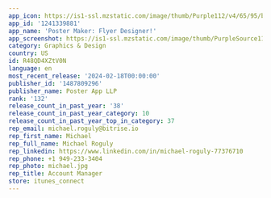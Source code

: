 ```yaml
---
app_icon: https://is1-ssl.mzstatic.com/image/thumb/Purple112/v4/65/95/b5/6595b5ef-277c-819b-38a3-83d8d6ccbbde/AppIcon-0-1x_U007epad-0-0-0-85-220-0.png/1024x1024bb.png
app_id: '1241339881'
app_name: 'Poster Maker: Flyer Designer!'
app_screenshot: https://is1-ssl.mzstatic.com/image/thumb/PurpleSource116/v4/ae/2c/72/ae2c726e-dc01-42f7-b7ff-e820194e41f6/68c03453-fd91-4ebb-a443-28972172e232_1.jpg/1242x2208bb.png
category: Graphics & Design
country: US
id: R48QD4XZtV0N
language: en
most_recent_release: '2024-02-18T00:00:00'
publisher_id: '1487809296'
publisher_name: Poster App LLP
rank: '132'
release_count_in_past_year: '38'
release_count_in_past_year_category: 10
release_count_in_past_year_top_in_category: 37
rep_email: michael.roguly@bitrise.io
rep_first_name: Michael
rep_full_name: Michael Roguly
rep_linkedin: https://www.linkedin.com/in/michael-roguly-77376710
rep_phone: +1 949-233-3404
rep_photo: michael.jpg
rep_title: Account Manager
store: itunes_connect
---
```

